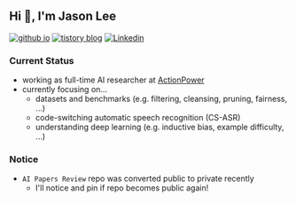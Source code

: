 ## Hi 👋, I'm Jason Lee


[![github io](http://img.shields.io/badge/-CV%20website-black?style=flat-square&logo=github&link=https://jasonlee1995.github.io/)](https://jasonlee1995.github.io/)
[![tistory blog](https://img.shields.io/badge/-Personal%20blog-orange?style=flat-square&logo=tistory&link=https://jasonlee1995.tistory.com/)](https://jasonlee1995.tistory.com/)
[![Linkedin](https://img.shields.io/badge/-LinkedIn-blue?style=flat-square&logo=Linkedin&logoColor=white&link=https://www.linkedin.com/in/jason-lee-719990208/)](https://www.linkedin.com/in/jason-lee-719990208/)


<!-- introduction -->

### Current Status
- working as full-time AI researcher at [ActionPower](https://actionpower.kr/)
- currently focusing on...
  - datasets and benchmarks (e.g. filtering, cleansing, pruning, fairness, ...)
  - code-switching automatic speech recognition (CS-ASR)
  - understanding deep learning (e.g. inductive bias, example difficulty, ...)


### Notice
- `AI Papers Review` repo was converted public to private recently
  - I'll notice and pin if repo becomes public again!
